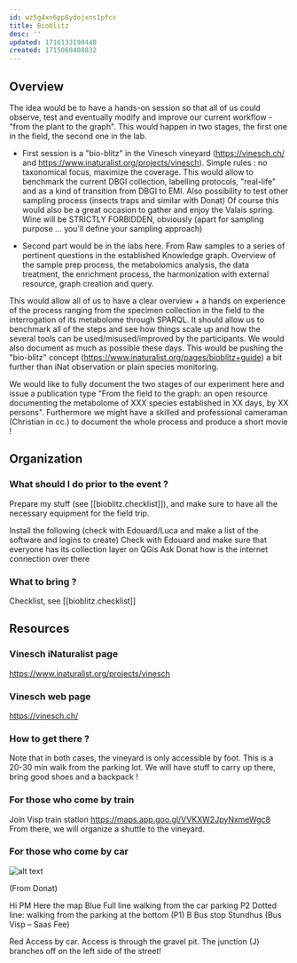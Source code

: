 ```yaml
---
id: wz5g4xn6pp8ydojxns1pfcc
title: Bioblitz
desc: ''
updated: 1716133190448
created: 1715068408832
---
```


## Overview

The idea would be to have a hands-on session so that all of us could observe, test and eventually modify and improve our current workflow - "from the plant to the graph".
This would happen in two stages, the first one in the field, the second one in the lab.

- First session is a "bio-blitz" in the Vinesch vineyard (https://vinesch.ch/ and https://www.inaturalist.org/projects/vinesch). Simple rules : no taxonomical focus, maximize the coverage. This would allow to benchmark the current DBGI collection, labelling protocols, "real-life" and as a kind of transition from DBGI to EMI. Also possibility to test other sampling process (insects traps and similar with Donat) Of course this would also be a great occasion to gather and enjoy the Valais spring. Wine will be STRICTLY FORBIDDEN, obviously (apart for sampling purpose ... you'll define your sampling approach)

- Second part would be in the labs here. From Raw samples to a series of pertinent questions in the established Knowledge graph. Overview of the sample prep process, the metabolomics analysis, the data treatment, the enrichment process, the harmonization with external resource, graph creation and query.

This would allow all of us to have a clear overview + a hands on experience of the process ranging from the specimen collection in the field to the interrogation of its metabolome through SPARQL. It should allow us to benchmark all of the steps and see how things scale up and how the several tools can be used/misused/improved by the participants. We would also document as much as possible these days. This would be pushing the "bio-blitz" concept (https://www.inaturalist.org/pages/bioblitz+guide) a bit further than iNat observation or plain species monitoring. 

We would like to fully document the two stages of our experiment here and issue a publication type "From the field to the graph: an open resource documenting the metabolome of XXX species established in XX days, by XX persons". Furthermore we might have a skilled and professional cameraman (Christian in cc.) to document the whole process and produce a short movie !

## Organization 

### What should I do prior to the event ?

Prepare my stuff (see [[bioblitz.checklist]]), and make sure to have all the necessary equipment for the field trip.

Install the following (check with Edouard/Luca and make a list of the software and logins to create)
Check with Edouard and make sure that everyone has its collection layer on QGis
Ask Donat how is the internet connection over there 


### What to bring ?

Checklist, see [[bioblitz.checklist]]


## Resources


### Vinesch iNaturalist page 

https://www.inaturalist.org/projects/vinesch

### Vinesch web page

https://vinesch.ch/


### How to get there ?

Note that in both cases, the vineyard is only accessible by foot. 
This is a 20-30 min walk from the parking lot.
We will have stuff to carry up there, bring good shoes and a backpack !

### For those who come by train

Join Visp train station https://maps.app.goo.gl/VVKXW2JpyNxmeWgc8 
From there, we will organize a shuttle to the vineyard.


### For those who come by car

![alt text](/assets/images/image-7.png)

(From Donat)


Hi PM
Here the map
Blue
Full line walking from the car parking P2
Dotted line: walking from the parking at the bottom (P1)
B Bus stop Stundhus (Bus Visp – Saas Fee)
 
Red
Access by car. Access is through the gravel pit. The junction (J)  branches off on the left side of the street!








